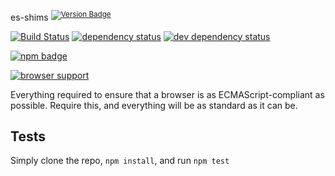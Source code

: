 es-shims <sup>[![Version Badge][2]][1]</sup>

[![Build Status][3]][4] [![dependency status][5]][6] [![dev dependency status][7]][8]

[![npm badge][11]][1]

[![browser support][9]][10]

Everything required to ensure that a browser is as ECMAScript-compliant as possible.
Require this, and everything will be as standard as it can be.

## Tests
Simply clone the repo, `npm install`, and run `npm test`

[1]: https://npmjs.org/package/es-shims
[2]: http://vb.teelaun.ch/es-shims/es-shims.svg
[3]: https://travis-ci.org/es-shims/es-shims.png
[4]: https://travis-ci.org/es-shims/es-shims
[5]: https://david-dm.org/es-shims/es-shims.png
[6]: https://david-dm.org/es-shims/es-shims
[7]: https://david-dm.org/es-shims/es-shims/dev-status.png
[8]: https://david-dm.org/es-shims/es-shims#info=devDependencies
[9]: https://ci.testling.com/es-shims/es-shims.png
[10]: https://ci.testling.com/es-shims/es-shims
[11]: https://nodei.co/npm/es-shims.png?downloads=true&stars=true

